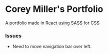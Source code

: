 # Corey Miller's Portfolio
A portfolio made in React using SASS for CSS

### Issues
- Need to move navigation bar over left.